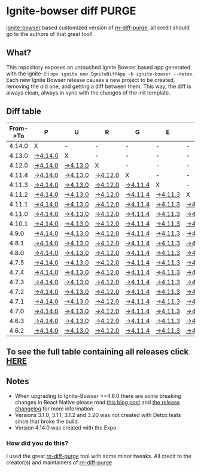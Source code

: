 # Ignite-bowser diff PURGE

[ignite-bowser](https://github.com/infinitered/ignite-bowser) based customized version of [rn-diff-purge](https://github.com/react-native-community/rn-diff-purge/), all credit should go to the authors of that great tool!

## What?

This repository exposes an untouched Ignite Bowser based app generated with the ignite-cli
`npx ignite new IgniteDiffApp -b ignite-bowser --detox`. Each new Ignite Bowser release causes a new project to be created, removing the old one, and getting a diff between them. This way, the diff is always clean, always in sync with the changes of the init template.

## Diff table

| From->To | P                                                                                                     | U                                                                                                     | R                                                                                                     | G                                                                                                     | E                                                                                                     |                                                                                                       | T                                                                                                     | I                                                                                                     | M                                                                                                    | E                                                                                                  | !                                                                                                  | !                                                                                                  |                                                                                                    |                                                                                                    |                                                                                                    |                                                                                                    |                                                                                                    |                                                                                                    |                                                                                                    |     |
| -------- | ----------------------------------------------------------------------------------------------------- | ----------------------------------------------------------------------------------------------------- | ----------------------------------------------------------------------------------------------------- | ----------------------------------------------------------------------------------------------------- | ----------------------------------------------------------------------------------------------------- | ----------------------------------------------------------------------------------------------------- | ----------------------------------------------------------------------------------------------------- | ----------------------------------------------------------------------------------------------------- | ---------------------------------------------------------------------------------------------------- | -------------------------------------------------------------------------------------------------- | -------------------------------------------------------------------------------------------------- | -------------------------------------------------------------------------------------------------- | -------------------------------------------------------------------------------------------------- | -------------------------------------------------------------------------------------------------- | -------------------------------------------------------------------------------------------------- | -------------------------------------------------------------------------------------------------- | -------------------------------------------------------------------------------------------------- | -------------------------------------------------------------------------------------------------- | -------------------------------------------------------------------------------------------------- | --- |
| 4.14.0   | X                                                                                                     | -                                                                                                     | -                                                                                                     | -                                                                                                     | -                                                                                                     | -                                                                                                     | -                                                                                                     | -                                                                                                     | -                                                                                                    | -                                                                                                  | -                                                                                                  | -                                                                                                  | -                                                                                                  | -                                                                                                  | -                                                                                                  | -                                                                                                  | -                                                                                                  | -                                                                                                  | -                                                                                                  | -   |
| 4.13.0   | [->4.14.0](https://github.com/nirre7/ignite-bowser-diff-purge/compare/release/4.13.0..release/4.14.0) | X                                                                                                     | -                                                                                                     | -                                                                                                     | -                                                                                                     | -                                                                                                     | -                                                                                                     | -                                                                                                     | -                                                                                                    | -                                                                                                  | -                                                                                                  | -                                                                                                  | -                                                                                                  | -                                                                                                  | -                                                                                                  | -                                                                                                  | -                                                                                                  | -                                                                                                  | -                                                                                                  | -   |
| 4.12.0   | [->4.14.0](https://github.com/nirre7/ignite-bowser-diff-purge/compare/release/4.12.0..release/4.14.0) | [->4.13.0](https://github.com/nirre7/ignite-bowser-diff-purge/compare/release/4.12.0..release/4.13.0) | X                                                                                                     | -                                                                                                     | -                                                                                                     | -                                                                                                     | -                                                                                                     | -                                                                                                     | -                                                                                                    | -                                                                                                  | -                                                                                                  | -                                                                                                  | -                                                                                                  | -                                                                                                  | -                                                                                                  | -                                                                                                  | -                                                                                                  | -                                                                                                  | -                                                                                                  | -   |
| 4.11.4   | [->4.14.0](https://github.com/nirre7/ignite-bowser-diff-purge/compare/release/4.11.4..release/4.14.0) | [->4.13.0](https://github.com/nirre7/ignite-bowser-diff-purge/compare/release/4.11.4..release/4.13.0) | [->4.12.0](https://github.com/nirre7/ignite-bowser-diff-purge/compare/release/4.11.4..release/4.12.0) | X                                                                                                     | -                                                                                                     | -                                                                                                     | -                                                                                                     | -                                                                                                     | -                                                                                                    | -                                                                                                  | -                                                                                                  | -                                                                                                  | -                                                                                                  | -                                                                                                  | -                                                                                                  | -                                                                                                  | -                                                                                                  | -                                                                                                  | -                                                                                                  | -   |
| 4.11.3   | [->4.14.0](https://github.com/nirre7/ignite-bowser-diff-purge/compare/release/4.11.3..release/4.14.0) | [->4.13.0](https://github.com/nirre7/ignite-bowser-diff-purge/compare/release/4.11.3..release/4.13.0) | [->4.12.0](https://github.com/nirre7/ignite-bowser-diff-purge/compare/release/4.11.3..release/4.12.0) | [->4.11.4](https://github.com/nirre7/ignite-bowser-diff-purge/compare/release/4.11.3..release/4.11.4) | X                                                                                                     | -                                                                                                     | -                                                                                                     | -                                                                                                     | -                                                                                                    | -                                                                                                  | -                                                                                                  | -                                                                                                  | -                                                                                                  | -                                                                                                  | -                                                                                                  | -                                                                                                  | -                                                                                                  | -                                                                                                  | -                                                                                                  | -   |
| 4.11.2   | [->4.14.0](https://github.com/nirre7/ignite-bowser-diff-purge/compare/release/4.11.2..release/4.14.0) | [->4.13.0](https://github.com/nirre7/ignite-bowser-diff-purge/compare/release/4.11.2..release/4.13.0) | [->4.12.0](https://github.com/nirre7/ignite-bowser-diff-purge/compare/release/4.11.2..release/4.12.0) | [->4.11.4](https://github.com/nirre7/ignite-bowser-diff-purge/compare/release/4.11.2..release/4.11.4) | [->4.11.3](https://github.com/nirre7/ignite-bowser-diff-purge/compare/release/4.11.2..release/4.11.3) | X                                                                                                     | -                                                                                                     | -                                                                                                     | -                                                                                                    | -                                                                                                  | -                                                                                                  | -                                                                                                  | -                                                                                                  | -                                                                                                  | -                                                                                                  | -                                                                                                  | -                                                                                                  | -                                                                                                  | -                                                                                                  | -   |
| 4.11.1   | [->4.14.0](https://github.com/nirre7/ignite-bowser-diff-purge/compare/release/4.11.1..release/4.14.0) | [->4.13.0](https://github.com/nirre7/ignite-bowser-diff-purge/compare/release/4.11.1..release/4.13.0) | [->4.12.0](https://github.com/nirre7/ignite-bowser-diff-purge/compare/release/4.11.1..release/4.12.0) | [->4.11.4](https://github.com/nirre7/ignite-bowser-diff-purge/compare/release/4.11.1..release/4.11.4) | [->4.11.3](https://github.com/nirre7/ignite-bowser-diff-purge/compare/release/4.11.1..release/4.11.3) | [->4.11.2](https://github.com/nirre7/ignite-bowser-diff-purge/compare/release/4.11.1..release/4.11.2) | X                                                                                                     | -                                                                                                     | -                                                                                                    | -                                                                                                  | -                                                                                                  | -                                                                                                  | -                                                                                                  | -                                                                                                  | -                                                                                                  | -                                                                                                  | -                                                                                                  | -                                                                                                  | -                                                                                                  | -   |
| 4.11.0   | [->4.14.0](https://github.com/nirre7/ignite-bowser-diff-purge/compare/release/4.11.0..release/4.14.0) | [->4.13.0](https://github.com/nirre7/ignite-bowser-diff-purge/compare/release/4.11.0..release/4.13.0) | [->4.12.0](https://github.com/nirre7/ignite-bowser-diff-purge/compare/release/4.11.0..release/4.12.0) | [->4.11.4](https://github.com/nirre7/ignite-bowser-diff-purge/compare/release/4.11.0..release/4.11.4) | [->4.11.3](https://github.com/nirre7/ignite-bowser-diff-purge/compare/release/4.11.0..release/4.11.3) | [->4.11.2](https://github.com/nirre7/ignite-bowser-diff-purge/compare/release/4.11.0..release/4.11.2) | [->4.11.1](https://github.com/nirre7/ignite-bowser-diff-purge/compare/release/4.11.0..release/4.11.1) | X                                                                                                     | -                                                                                                    | -                                                                                                  | -                                                                                                  | -                                                                                                  | -                                                                                                  | -                                                                                                  | -                                                                                                  | -                                                                                                  | -                                                                                                  | -                                                                                                  | -                                                                                                  | -   |
| 4.10.1   | [->4.14.0](https://github.com/nirre7/ignite-bowser-diff-purge/compare/release/4.10.1..release/4.14.0) | [->4.13.0](https://github.com/nirre7/ignite-bowser-diff-purge/compare/release/4.10.1..release/4.13.0) | [->4.12.0](https://github.com/nirre7/ignite-bowser-diff-purge/compare/release/4.10.1..release/4.12.0) | [->4.11.4](https://github.com/nirre7/ignite-bowser-diff-purge/compare/release/4.10.1..release/4.11.4) | [->4.11.3](https://github.com/nirre7/ignite-bowser-diff-purge/compare/release/4.10.1..release/4.11.3) | [->4.11.2](https://github.com/nirre7/ignite-bowser-diff-purge/compare/release/4.10.1..release/4.11.2) | [->4.11.1](https://github.com/nirre7/ignite-bowser-diff-purge/compare/release/4.10.1..release/4.11.1) | [->4.11.0](https://github.com/nirre7/ignite-bowser-diff-purge/compare/release/4.10.1..release/4.11.0) | X                                                                                                    | -                                                                                                  | -                                                                                                  | -                                                                                                  | -                                                                                                  | -                                                                                                  | -                                                                                                  | -                                                                                                  | -                                                                                                  | -                                                                                                  | -                                                                                                  | -   |
| 4.9.0    | [->4.14.0](https://github.com/nirre7/ignite-bowser-diff-purge/compare/release/4.9.0..release/4.14.0)  | [->4.13.0](https://github.com/nirre7/ignite-bowser-diff-purge/compare/release/4.9.0..release/4.13.0)  | [->4.12.0](https://github.com/nirre7/ignite-bowser-diff-purge/compare/release/4.9.0..release/4.12.0)  | [->4.11.4](https://github.com/nirre7/ignite-bowser-diff-purge/compare/release/4.9.0..release/4.11.4)  | [->4.11.3](https://github.com/nirre7/ignite-bowser-diff-purge/compare/release/4.9.0..release/4.11.3)  | [->4.11.2](https://github.com/nirre7/ignite-bowser-diff-purge/compare/release/4.9.0..release/4.11.2)  | [->4.11.1](https://github.com/nirre7/ignite-bowser-diff-purge/compare/release/4.9.0..release/4.11.1)  | [->4.11.0](https://github.com/nirre7/ignite-bowser-diff-purge/compare/release/4.9.0..release/4.11.0)  | [->4.10.1](https://github.com/nirre7/ignite-bowser-diff-purge/compare/release/4.9.0..release/4.10.1) | X                                                                                                  | -                                                                                                  | -                                                                                                  | -                                                                                                  | -                                                                                                  | -                                                                                                  | -                                                                                                  | -                                                                                                  | -                                                                                                  | -                                                                                                  | -   |
| 4.8.1    | [->4.14.0](https://github.com/nirre7/ignite-bowser-diff-purge/compare/release/4.8.1..release/4.14.0)  | [->4.13.0](https://github.com/nirre7/ignite-bowser-diff-purge/compare/release/4.8.1..release/4.13.0)  | [->4.12.0](https://github.com/nirre7/ignite-bowser-diff-purge/compare/release/4.8.1..release/4.12.0)  | [->4.11.4](https://github.com/nirre7/ignite-bowser-diff-purge/compare/release/4.8.1..release/4.11.4)  | [->4.11.3](https://github.com/nirre7/ignite-bowser-diff-purge/compare/release/4.8.1..release/4.11.3)  | [->4.11.2](https://github.com/nirre7/ignite-bowser-diff-purge/compare/release/4.8.1..release/4.11.2)  | [->4.11.1](https://github.com/nirre7/ignite-bowser-diff-purge/compare/release/4.8.1..release/4.11.1)  | [->4.11.0](https://github.com/nirre7/ignite-bowser-diff-purge/compare/release/4.8.1..release/4.11.0)  | [->4.10.1](https://github.com/nirre7/ignite-bowser-diff-purge/compare/release/4.8.1..release/4.10.1) | [->4.9.0](https://github.com/nirre7/ignite-bowser-diff-purge/compare/release/4.8.1..release/4.9.0) | X                                                                                                  | -                                                                                                  | -                                                                                                  | -                                                                                                  | -                                                                                                  | -                                                                                                  | -                                                                                                  | -                                                                                                  | -                                                                                                  | -   |
| 4.8.0    | [->4.14.0](https://github.com/nirre7/ignite-bowser-diff-purge/compare/release/4.8.0..release/4.14.0)  | [->4.13.0](https://github.com/nirre7/ignite-bowser-diff-purge/compare/release/4.8.0..release/4.13.0)  | [->4.12.0](https://github.com/nirre7/ignite-bowser-diff-purge/compare/release/4.8.0..release/4.12.0)  | [->4.11.4](https://github.com/nirre7/ignite-bowser-diff-purge/compare/release/4.8.0..release/4.11.4)  | [->4.11.3](https://github.com/nirre7/ignite-bowser-diff-purge/compare/release/4.8.0..release/4.11.3)  | [->4.11.2](https://github.com/nirre7/ignite-bowser-diff-purge/compare/release/4.8.0..release/4.11.2)  | [->4.11.1](https://github.com/nirre7/ignite-bowser-diff-purge/compare/release/4.8.0..release/4.11.1)  | [->4.11.0](https://github.com/nirre7/ignite-bowser-diff-purge/compare/release/4.8.0..release/4.11.0)  | [->4.10.1](https://github.com/nirre7/ignite-bowser-diff-purge/compare/release/4.8.0..release/4.10.1) | [->4.9.0](https://github.com/nirre7/ignite-bowser-diff-purge/compare/release/4.8.0..release/4.9.0) | [->4.8.1](https://github.com/nirre7/ignite-bowser-diff-purge/compare/release/4.8.0..release/4.8.1) | X                                                                                                  | -                                                                                                  | -                                                                                                  | -                                                                                                  | -                                                                                                  | -                                                                                                  | -                                                                                                  | -                                                                                                  | -   |
| 4.7.5    | [->4.14.0](https://github.com/nirre7/ignite-bowser-diff-purge/compare/release/4.7.5..release/4.14.0)  | [->4.13.0](https://github.com/nirre7/ignite-bowser-diff-purge/compare/release/4.7.5..release/4.13.0)  | [->4.12.0](https://github.com/nirre7/ignite-bowser-diff-purge/compare/release/4.7.5..release/4.12.0)  | [->4.11.4](https://github.com/nirre7/ignite-bowser-diff-purge/compare/release/4.7.5..release/4.11.4)  | [->4.11.3](https://github.com/nirre7/ignite-bowser-diff-purge/compare/release/4.7.5..release/4.11.3)  | [->4.11.2](https://github.com/nirre7/ignite-bowser-diff-purge/compare/release/4.7.5..release/4.11.2)  | [->4.11.1](https://github.com/nirre7/ignite-bowser-diff-purge/compare/release/4.7.5..release/4.11.1)  | [->4.11.0](https://github.com/nirre7/ignite-bowser-diff-purge/compare/release/4.7.5..release/4.11.0)  | [->4.10.1](https://github.com/nirre7/ignite-bowser-diff-purge/compare/release/4.7.5..release/4.10.1) | [->4.9.0](https://github.com/nirre7/ignite-bowser-diff-purge/compare/release/4.7.5..release/4.9.0) | [->4.8.1](https://github.com/nirre7/ignite-bowser-diff-purge/compare/release/4.7.5..release/4.8.1) | [->4.8.0](https://github.com/nirre7/ignite-bowser-diff-purge/compare/release/4.7.5..release/4.8.0) | X                                                                                                  | -                                                                                                  | -                                                                                                  | -                                                                                                  | -                                                                                                  | -                                                                                                  | -                                                                                                  | -   |
| 4.7.4    | [->4.14.0](https://github.com/nirre7/ignite-bowser-diff-purge/compare/release/4.7.4..release/4.14.0)  | [->4.13.0](https://github.com/nirre7/ignite-bowser-diff-purge/compare/release/4.7.4..release/4.13.0)  | [->4.12.0](https://github.com/nirre7/ignite-bowser-diff-purge/compare/release/4.7.4..release/4.12.0)  | [->4.11.4](https://github.com/nirre7/ignite-bowser-diff-purge/compare/release/4.7.4..release/4.11.4)  | [->4.11.3](https://github.com/nirre7/ignite-bowser-diff-purge/compare/release/4.7.4..release/4.11.3)  | [->4.11.2](https://github.com/nirre7/ignite-bowser-diff-purge/compare/release/4.7.4..release/4.11.2)  | [->4.11.1](https://github.com/nirre7/ignite-bowser-diff-purge/compare/release/4.7.4..release/4.11.1)  | [->4.11.0](https://github.com/nirre7/ignite-bowser-diff-purge/compare/release/4.7.4..release/4.11.0)  | [->4.10.1](https://github.com/nirre7/ignite-bowser-diff-purge/compare/release/4.7.4..release/4.10.1) | [->4.9.0](https://github.com/nirre7/ignite-bowser-diff-purge/compare/release/4.7.4..release/4.9.0) | [->4.8.1](https://github.com/nirre7/ignite-bowser-diff-purge/compare/release/4.7.4..release/4.8.1) | [->4.8.0](https://github.com/nirre7/ignite-bowser-diff-purge/compare/release/4.7.4..release/4.8.0) | [->4.7.5](https://github.com/nirre7/ignite-bowser-diff-purge/compare/release/4.7.4..release/4.7.5) | X                                                                                                  | -                                                                                                  | -                                                                                                  | -                                                                                                  | -                                                                                                  | -                                                                                                  | -   |
| 4.7.3    | [->4.14.0](https://github.com/nirre7/ignite-bowser-diff-purge/compare/release/4.7.3..release/4.14.0)  | [->4.13.0](https://github.com/nirre7/ignite-bowser-diff-purge/compare/release/4.7.3..release/4.13.0)  | [->4.12.0](https://github.com/nirre7/ignite-bowser-diff-purge/compare/release/4.7.3..release/4.12.0)  | [->4.11.4](https://github.com/nirre7/ignite-bowser-diff-purge/compare/release/4.7.3..release/4.11.4)  | [->4.11.3](https://github.com/nirre7/ignite-bowser-diff-purge/compare/release/4.7.3..release/4.11.3)  | [->4.11.2](https://github.com/nirre7/ignite-bowser-diff-purge/compare/release/4.7.3..release/4.11.2)  | [->4.11.1](https://github.com/nirre7/ignite-bowser-diff-purge/compare/release/4.7.3..release/4.11.1)  | [->4.11.0](https://github.com/nirre7/ignite-bowser-diff-purge/compare/release/4.7.3..release/4.11.0)  | [->4.10.1](https://github.com/nirre7/ignite-bowser-diff-purge/compare/release/4.7.3..release/4.10.1) | [->4.9.0](https://github.com/nirre7/ignite-bowser-diff-purge/compare/release/4.7.3..release/4.9.0) | [->4.8.1](https://github.com/nirre7/ignite-bowser-diff-purge/compare/release/4.7.3..release/4.8.1) | [->4.8.0](https://github.com/nirre7/ignite-bowser-diff-purge/compare/release/4.7.3..release/4.8.0) | [->4.7.5](https://github.com/nirre7/ignite-bowser-diff-purge/compare/release/4.7.3..release/4.7.5) | [->4.7.4](https://github.com/nirre7/ignite-bowser-diff-purge/compare/release/4.7.3..release/4.7.4) | X                                                                                                  | -                                                                                                  | -                                                                                                  | -                                                                                                  | -                                                                                                  | -   |
| 4.7.2    | [->4.14.0](https://github.com/nirre7/ignite-bowser-diff-purge/compare/release/4.7.2..release/4.14.0)  | [->4.13.0](https://github.com/nirre7/ignite-bowser-diff-purge/compare/release/4.7.2..release/4.13.0)  | [->4.12.0](https://github.com/nirre7/ignite-bowser-diff-purge/compare/release/4.7.2..release/4.12.0)  | [->4.11.4](https://github.com/nirre7/ignite-bowser-diff-purge/compare/release/4.7.2..release/4.11.4)  | [->4.11.3](https://github.com/nirre7/ignite-bowser-diff-purge/compare/release/4.7.2..release/4.11.3)  | [->4.11.2](https://github.com/nirre7/ignite-bowser-diff-purge/compare/release/4.7.2..release/4.11.2)  | [->4.11.1](https://github.com/nirre7/ignite-bowser-diff-purge/compare/release/4.7.2..release/4.11.1)  | [->4.11.0](https://github.com/nirre7/ignite-bowser-diff-purge/compare/release/4.7.2..release/4.11.0)  | [->4.10.1](https://github.com/nirre7/ignite-bowser-diff-purge/compare/release/4.7.2..release/4.10.1) | [->4.9.0](https://github.com/nirre7/ignite-bowser-diff-purge/compare/release/4.7.2..release/4.9.0) | [->4.8.1](https://github.com/nirre7/ignite-bowser-diff-purge/compare/release/4.7.2..release/4.8.1) | [->4.8.0](https://github.com/nirre7/ignite-bowser-diff-purge/compare/release/4.7.2..release/4.8.0) | [->4.7.5](https://github.com/nirre7/ignite-bowser-diff-purge/compare/release/4.7.2..release/4.7.5) | [->4.7.4](https://github.com/nirre7/ignite-bowser-diff-purge/compare/release/4.7.2..release/4.7.4) | [->4.7.3](https://github.com/nirre7/ignite-bowser-diff-purge/compare/release/4.7.2..release/4.7.3) | X                                                                                                  | -                                                                                                  | -                                                                                                  | -                                                                                                  | -   |
| 4.7.1    | [->4.14.0](https://github.com/nirre7/ignite-bowser-diff-purge/compare/release/4.7.1..release/4.14.0)  | [->4.13.0](https://github.com/nirre7/ignite-bowser-diff-purge/compare/release/4.7.1..release/4.13.0)  | [->4.12.0](https://github.com/nirre7/ignite-bowser-diff-purge/compare/release/4.7.1..release/4.12.0)  | [->4.11.4](https://github.com/nirre7/ignite-bowser-diff-purge/compare/release/4.7.1..release/4.11.4)  | [->4.11.3](https://github.com/nirre7/ignite-bowser-diff-purge/compare/release/4.7.1..release/4.11.3)  | [->4.11.2](https://github.com/nirre7/ignite-bowser-diff-purge/compare/release/4.7.1..release/4.11.2)  | [->4.11.1](https://github.com/nirre7/ignite-bowser-diff-purge/compare/release/4.7.1..release/4.11.1)  | [->4.11.0](https://github.com/nirre7/ignite-bowser-diff-purge/compare/release/4.7.1..release/4.11.0)  | [->4.10.1](https://github.com/nirre7/ignite-bowser-diff-purge/compare/release/4.7.1..release/4.10.1) | [->4.9.0](https://github.com/nirre7/ignite-bowser-diff-purge/compare/release/4.7.1..release/4.9.0) | [->4.8.1](https://github.com/nirre7/ignite-bowser-diff-purge/compare/release/4.7.1..release/4.8.1) | [->4.8.0](https://github.com/nirre7/ignite-bowser-diff-purge/compare/release/4.7.1..release/4.8.0) | [->4.7.5](https://github.com/nirre7/ignite-bowser-diff-purge/compare/release/4.7.1..release/4.7.5) | [->4.7.4](https://github.com/nirre7/ignite-bowser-diff-purge/compare/release/4.7.1..release/4.7.4) | [->4.7.3](https://github.com/nirre7/ignite-bowser-diff-purge/compare/release/4.7.1..release/4.7.3) | [->4.7.2](https://github.com/nirre7/ignite-bowser-diff-purge/compare/release/4.7.1..release/4.7.2) | X                                                                                                  | -                                                                                                  | -                                                                                                  | -   |
| 4.7.0    | [->4.14.0](https://github.com/nirre7/ignite-bowser-diff-purge/compare/release/4.7.0..release/4.14.0)  | [->4.13.0](https://github.com/nirre7/ignite-bowser-diff-purge/compare/release/4.7.0..release/4.13.0)  | [->4.12.0](https://github.com/nirre7/ignite-bowser-diff-purge/compare/release/4.7.0..release/4.12.0)  | [->4.11.4](https://github.com/nirre7/ignite-bowser-diff-purge/compare/release/4.7.0..release/4.11.4)  | [->4.11.3](https://github.com/nirre7/ignite-bowser-diff-purge/compare/release/4.7.0..release/4.11.3)  | [->4.11.2](https://github.com/nirre7/ignite-bowser-diff-purge/compare/release/4.7.0..release/4.11.2)  | [->4.11.1](https://github.com/nirre7/ignite-bowser-diff-purge/compare/release/4.7.0..release/4.11.1)  | [->4.11.0](https://github.com/nirre7/ignite-bowser-diff-purge/compare/release/4.7.0..release/4.11.0)  | [->4.10.1](https://github.com/nirre7/ignite-bowser-diff-purge/compare/release/4.7.0..release/4.10.1) | [->4.9.0](https://github.com/nirre7/ignite-bowser-diff-purge/compare/release/4.7.0..release/4.9.0) | [->4.8.1](https://github.com/nirre7/ignite-bowser-diff-purge/compare/release/4.7.0..release/4.8.1) | [->4.8.0](https://github.com/nirre7/ignite-bowser-diff-purge/compare/release/4.7.0..release/4.8.0) | [->4.7.5](https://github.com/nirre7/ignite-bowser-diff-purge/compare/release/4.7.0..release/4.7.5) | [->4.7.4](https://github.com/nirre7/ignite-bowser-diff-purge/compare/release/4.7.0..release/4.7.4) | [->4.7.3](https://github.com/nirre7/ignite-bowser-diff-purge/compare/release/4.7.0..release/4.7.3) | [->4.7.2](https://github.com/nirre7/ignite-bowser-diff-purge/compare/release/4.7.0..release/4.7.2) | [->4.7.1](https://github.com/nirre7/ignite-bowser-diff-purge/compare/release/4.7.0..release/4.7.1) | X                                                                                                  | -                                                                                                  | -   |
| 4.6.3    | [->4.14.0](https://github.com/nirre7/ignite-bowser-diff-purge/compare/release/4.6.3..release/4.14.0)  | [->4.13.0](https://github.com/nirre7/ignite-bowser-diff-purge/compare/release/4.6.3..release/4.13.0)  | [->4.12.0](https://github.com/nirre7/ignite-bowser-diff-purge/compare/release/4.6.3..release/4.12.0)  | [->4.11.4](https://github.com/nirre7/ignite-bowser-diff-purge/compare/release/4.6.3..release/4.11.4)  | [->4.11.3](https://github.com/nirre7/ignite-bowser-diff-purge/compare/release/4.6.3..release/4.11.3)  | [->4.11.2](https://github.com/nirre7/ignite-bowser-diff-purge/compare/release/4.6.3..release/4.11.2)  | [->4.11.1](https://github.com/nirre7/ignite-bowser-diff-purge/compare/release/4.6.3..release/4.11.1)  | [->4.11.0](https://github.com/nirre7/ignite-bowser-diff-purge/compare/release/4.6.3..release/4.11.0)  | [->4.10.1](https://github.com/nirre7/ignite-bowser-diff-purge/compare/release/4.6.3..release/4.10.1) | [->4.9.0](https://github.com/nirre7/ignite-bowser-diff-purge/compare/release/4.6.3..release/4.9.0) | [->4.8.1](https://github.com/nirre7/ignite-bowser-diff-purge/compare/release/4.6.3..release/4.8.1) | [->4.8.0](https://github.com/nirre7/ignite-bowser-diff-purge/compare/release/4.6.3..release/4.8.0) | [->4.7.5](https://github.com/nirre7/ignite-bowser-diff-purge/compare/release/4.6.3..release/4.7.5) | [->4.7.4](https://github.com/nirre7/ignite-bowser-diff-purge/compare/release/4.6.3..release/4.7.4) | [->4.7.3](https://github.com/nirre7/ignite-bowser-diff-purge/compare/release/4.6.3..release/4.7.3) | [->4.7.2](https://github.com/nirre7/ignite-bowser-diff-purge/compare/release/4.6.3..release/4.7.2) | [->4.7.1](https://github.com/nirre7/ignite-bowser-diff-purge/compare/release/4.6.3..release/4.7.1) | [->4.7.0](https://github.com/nirre7/ignite-bowser-diff-purge/compare/release/4.6.3..release/4.7.0) | X                                                                                                  | -   |
| 4.6.2    | [->4.14.0](https://github.com/nirre7/ignite-bowser-diff-purge/compare/release/4.6.2..release/4.14.0)  | [->4.13.0](https://github.com/nirre7/ignite-bowser-diff-purge/compare/release/4.6.2..release/4.13.0)  | [->4.12.0](https://github.com/nirre7/ignite-bowser-diff-purge/compare/release/4.6.2..release/4.12.0)  | [->4.11.4](https://github.com/nirre7/ignite-bowser-diff-purge/compare/release/4.6.2..release/4.11.4)  | [->4.11.3](https://github.com/nirre7/ignite-bowser-diff-purge/compare/release/4.6.2..release/4.11.3)  | [->4.11.2](https://github.com/nirre7/ignite-bowser-diff-purge/compare/release/4.6.2..release/4.11.2)  | [->4.11.1](https://github.com/nirre7/ignite-bowser-diff-purge/compare/release/4.6.2..release/4.11.1)  | [->4.11.0](https://github.com/nirre7/ignite-bowser-diff-purge/compare/release/4.6.2..release/4.11.0)  | [->4.10.1](https://github.com/nirre7/ignite-bowser-diff-purge/compare/release/4.6.2..release/4.10.1) | [->4.9.0](https://github.com/nirre7/ignite-bowser-diff-purge/compare/release/4.6.2..release/4.9.0) | [->4.8.1](https://github.com/nirre7/ignite-bowser-diff-purge/compare/release/4.6.2..release/4.8.1) | [->4.8.0](https://github.com/nirre7/ignite-bowser-diff-purge/compare/release/4.6.2..release/4.8.0) | [->4.7.5](https://github.com/nirre7/ignite-bowser-diff-purge/compare/release/4.6.2..release/4.7.5) | [->4.7.4](https://github.com/nirre7/ignite-bowser-diff-purge/compare/release/4.6.2..release/4.7.4) | [->4.7.3](https://github.com/nirre7/ignite-bowser-diff-purge/compare/release/4.6.2..release/4.7.3) | [->4.7.2](https://github.com/nirre7/ignite-bowser-diff-purge/compare/release/4.6.2..release/4.7.2) | [->4.7.1](https://github.com/nirre7/ignite-bowser-diff-purge/compare/release/4.6.2..release/4.7.1) | [->4.7.0](https://github.com/nirre7/ignite-bowser-diff-purge/compare/release/4.6.2..release/4.7.0) | [->4.6.3](https://github.com/nirre7/ignite-bowser-diff-purge/compare/release/4.6.2..release/4.6.3) | X   |

## To see the full table containing all releases click [HERE](https://nirre7.github.io/ignite-bowser-diff-purge/)

## Notes

- When upgrading to Ignite-Bowser >=4.6.0 there are some breaking changes in React Native please read [this blog post](https://facebook.github.io/react-native/blog/2019/07/03/version-60) and [the release changelog](https://github.com/react-native-community/releases/blob/master/CHANGELOG.md#060) for more information
- Versions 3.1.0, 3.1.1, 3.1.2 and 3.20 was not created with Detox tests since that broke the build.
- Version 4.14.0 was created with the Expo. 

### How did you do this?

I used the great [rn-diff-purge](https://github.com/react-native-community/rn-diff-purge/) tool with some minor tweaks. 
All credit to the creator(s) and maintainers of [rn-diff-purge](https://github.com/react-native-community/rn-diff-purge/)

